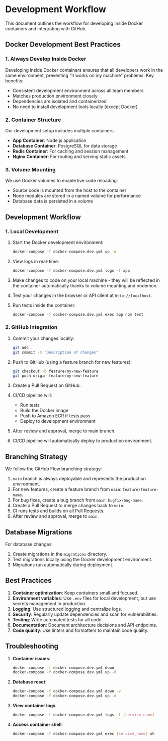 # Development Workflow

This document outlines the workflow for developing inside Docker containers and integrating with GitHub.

## Docker Development Best Practices

### 1. Always Develop Inside Docker

Developing inside Docker containers ensures that all developers work in the same environment, preventing "it works on my machine" problems. Key benefits:

- Consistent development environment across all team members
- Matches production environment closely
- Dependencies are isolated and containerized
- No need to install development tools locally (except Docker)

### 2. Container Structure

Our development setup includes multiple containers:

- **App Container**: Node.js application
- **Database Container**: PostgreSQL for data storage
- **Redis Container**: For caching and session management
- **Nginx Container**: For routing and serving static assets

### 3. Volume Mounting

We use Docker volumes to enable live code reloading:

- Source code is mounted from the host to the container
- Node modules are stored in a named volume for performance
- Database data is persisted in a volume

## Development Workflow

### 1. Local Development

1. Start the Docker development environment:
   ```bash
   docker-compose -f docker-compose.dev.yml up -d
   ```

2. View logs in real-time:
   ```bash
   docker-compose -f docker-compose.dev.yml logs -f app
   ```

3. Make changes to code on your local machine - they will be reflected in the container automatically thanks to volume mounting and nodemon.

4. Test your changes in the browser or API client at `http://localhost`.

5. Run tests inside the container:
   ```bash
   docker-compose -f docker-compose.dev.yml exec app npm test
   ```

### 2. GitHub Integration

1. Commit your changes locally:
   ```bash
   git add .
   git commit -m "Description of changes"
   ```

2. Push to GitHub (using a feature branch for new features):
   ```bash
   git checkout -b feature/my-new-feature
   git push origin feature/my-new-feature
   ```

3. Create a Pull Request on GitHub.

4. CI/CD pipeline will:
   - Run tests
   - Build the Docker image
   - Push to Amazon ECR if tests pass
   - Deploy to development environment

5. After review and approval, merge to main branch.

6. CI/CD pipeline will automatically deploy to production environment.

## Branching Strategy

We follow the GitHub Flow branching strategy:

1. `main` branch is always deployable and represents the production environment.
2. For new features, create a feature branch from `main`: `feature/feature-name`.
3. For bug fixes, create a bug branch from `main`: `bugfix/bug-name`.
4. Create a Pull Request to merge changes back to `main`.
5. CI runs tests and builds on all Pull Requests.
6. After review and approval, merge to `main`.

## Database Migrations

For database changes:

1. Create migrations in the `migrations` directory.
2. Test migrations locally using the Docker development environment.
3. Migrations run automatically during deployment.

## Best Practices

1. **Container optimization**: Keep containers small and focused.
2. **Environment variables**: Use `.env` files for local development, but use secrets management in production.
3. **Logging**: Use structured logging and centralize logs.
4. **Security**: Regularly update dependencies and scan for vulnerabilities.
5. **Testing**: Write automated tests for all code.
6. **Documentation**: Document architecture decisions and API endpoints.
7. **Code quality**: Use linters and formatters to maintain code quality.

## Troubleshooting

1. **Container issues**: 
   ```bash
   docker-compose -f docker-compose.dev.yml down
   docker-compose -f docker-compose.dev.yml up -d
   ```

2. **Database reset**:
   ```bash
   docker-compose -f docker-compose.dev.yml down -v
   docker-compose -f docker-compose.dev.yml up -d
   ```

3. **View container logs**:
   ```bash
   docker-compose -f docker-compose.dev.yml logs -f [service_name]
   ```

4. **Access container shell**:
   ```bash
   docker-compose -f docker-compose.dev.yml exec [service_name] sh
   ``` 